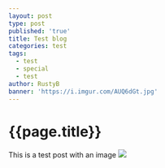 ```yaml
---
layout: post
type: post
published: 'true'
title: Test blog
categories: test
tags:
  - test
  - special
  - test
author: RustyB
banner: 'https://i.imgur.com/AUQ6dGt.jpg'
---
```

# {{page.title}}

This is a test post with an image
![]({{page.banner}})
